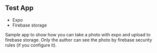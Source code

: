 ## Test App

- Expo
- Firebase storage

Sample app to show how you can take a photo with expo and upload to firebase storage.
Only the author can see the photo by firebase security rules (if you configure it).
